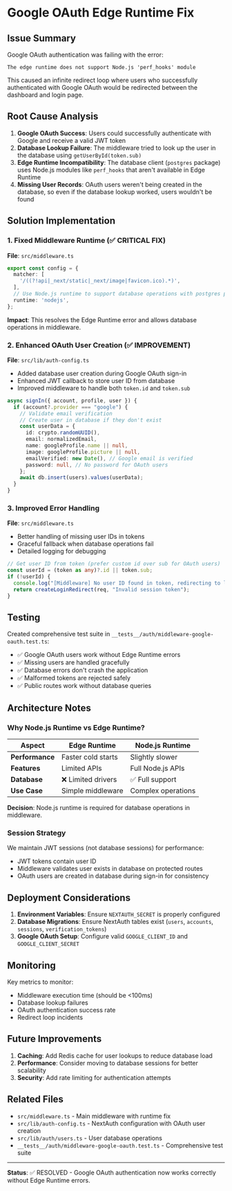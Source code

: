 # Google OAuth Edge Runtime Fix

## Issue Summary

Google OAuth authentication was failing with the error:
```
The edge runtime does not support Node.js 'perf_hooks' module
```

This caused an infinite redirect loop where users who successfully authenticated with Google OAuth would be redirected between the dashboard and login page.

## Root Cause Analysis

1. **Google OAuth Success**: Users could successfully authenticate with Google and receive a valid JWT token
2. **Database Lookup Failure**: The middleware tried to look up the user in the database using `getUserById(token.sub)`
3. **Edge Runtime Incompatibility**: The database client (`postgres` package) uses Node.js modules like `perf_hooks` that aren't available in Edge Runtime
4. **Missing User Records**: OAuth users weren't being created in the database, so even if the database lookup worked, users wouldn't be found

## Solution Implementation

### 1. Fixed Middleware Runtime (✅ CRITICAL FIX)

**File**: `src/middleware.ts`

```typescript
export const config = {
  matcher: [
    '/((?!api|_next/static|_next/image|favicon.ico).*)',
  ],
  // Use Node.js runtime to support database operations with postgres package
  runtime: 'nodejs',
};
```

**Impact**: This resolves the Edge Runtime error and allows database operations in middleware.

### 2. Enhanced OAuth User Creation (✅ IMPROVEMENT)

**File**: `src/lib/auth-config.ts`

- Added database user creation during Google OAuth sign-in
- Enhanced JWT callback to store user ID from database
- Improved middleware to handle both `token.id` and `token.sub`

```typescript
async signIn({ account, profile, user }) {
  if (account?.provider === "google") {
    // Validate email verification
    // Create user in database if they don't exist
    const userData = {
      id: crypto.randomUUID(),
      email: normalizedEmail,
      name: googleProfile.name || null,
      image: googleProfile.picture || null,
      emailVerified: new Date(), // Google email is verified
      password: null, // No password for OAuth users
    };
    await db.insert(users).values(userData);
  }
}
```

### 3. Improved Error Handling

**File**: `src/middleware.ts`

- Better handling of missing user IDs in tokens
- Graceful fallback when database operations fail
- Detailed logging for debugging

```typescript
// Get user ID from token (prefer custom id over sub for OAuth users)
const userId = (token as any)?.id || token.sub;
if (!userId) {
  console.log("[Middleware] No user ID found in token, redirecting to login");
  return createLoginRedirect(req, "Invalid session token");
}
```

## Testing

Created comprehensive test suite in `__tests__/auth/middleware-google-oauth.test.ts`:

- ✅ Google OAuth users work without Edge Runtime errors
- ✅ Missing users are handled gracefully
- ✅ Database errors don't crash the application
- ✅ Malformed tokens are rejected safely
- ✅ Public routes work without database queries

## Architecture Notes

### Why Node.js Runtime vs Edge Runtime?

| Aspect | Edge Runtime | Node.js Runtime |
|--------|-------------|-----------------|
| **Performance** | Faster cold starts | Slightly slower |
| **Features** | Limited APIs | Full Node.js APIs |
| **Database** | ❌ Limited drivers | ✅ Full support |
| **Use Case** | Simple middleware | Complex operations |

**Decision**: Node.js runtime is required for database operations in middleware.

### Session Strategy

We maintain JWT sessions (not database sessions) for performance:
- JWT tokens contain user ID
- Middleware validates user exists in database on protected routes
- OAuth users are created in database during sign-in for consistency

## Deployment Considerations

1. **Environment Variables**: Ensure `NEXTAUTH_SECRET` is properly configured
2. **Database Migrations**: Ensure NextAuth tables exist (`users`, `accounts`, `sessions`, `verification_tokens`)
3. **Google OAuth Setup**: Configure valid `GOOGLE_CLIENT_ID` and `GOOGLE_CLIENT_SECRET`

## Monitoring

Key metrics to monitor:
- Middleware execution time (should be <100ms)
- Database lookup failures
- OAuth authentication success rate
- Redirect loop incidents

## Future Improvements

1. **Caching**: Add Redis cache for user lookups to reduce database load
2. **Performance**: Consider moving to database sessions for better scalability
3. **Security**: Add rate limiting for authentication attempts

## Related Files

- `src/middleware.ts` - Main middleware with runtime fix
- `src/lib/auth-config.ts` - NextAuth configuration with OAuth user creation
- `src/lib/auth/users.ts` - User database operations
- `__tests__/auth/middleware-google-oauth.test.ts` - Comprehensive test suite

---

**Status**: ✅ RESOLVED - Google OAuth authentication now works correctly without Edge Runtime errors.